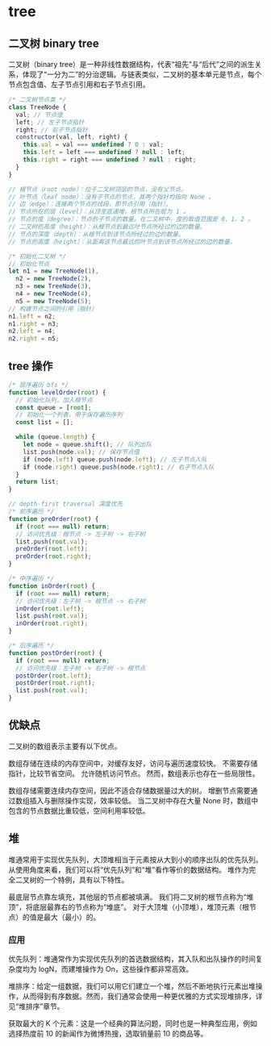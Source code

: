 # tree

## 二叉树 binary tree

二叉树（binary tree）是一种非线性数据结构，代表“祖先”与“后代”之间的派生关系，体现了“一分为二”的分治逻辑。与链表类似，二叉树的基本单元是节点，每个节点包含值、左子节点引用和右子节点引用。

```js
/* 二叉树节点类 */
class TreeNode {
  val; // 节点值
  left; // 左子节点指针
  right; // 右子节点指针
  constructor(val, left, right) {
    this.val = val === undefined ? 0 : val;
    this.left = left === undefined ? null : left;
    this.right = right === undefined ? null : right;
  }
}

// 根节点（root node）：位于二叉树顶层的节点，没有父节点。
// 叶节点（leaf node）：没有子节点的节点，其两个指针均指向 None 。
// 边（edge）：连接两个节点的线段，即节点引用（指针）。
// 节点所在的层（level）：从顶至底递增，根节点所在层为 1 。
// 节点的度（degree）：节点的子节点的数量。在二叉树中，度的取值范围是 0、1、2 。
// 二叉树的高度（height）：从根节点到最远叶节点所经过的边的数量。
// 节点的深度（depth）：从根节点到该节点所经过的边的数量。
// 节点的高度（height）：从距离该节点最远的叶节点到该节点所经过的边的数量。

/* 初始化二叉树 */
// 初始化节点
let n1 = new TreeNode(1),
  n2 = new TreeNode(2),
  n3 = new TreeNode(3),
  n4 = new TreeNode(4),
  n5 = new TreeNode(5);
// 构建节点之间的引用（指针）
n1.left = n2;
n1.right = n3;
n2.left = n4;
n2.right = n5;
```

## tree 操作

```js
/* 层序遍历 bfs */
function levelOrder(root) {
  // 初始化队列，加入根节点
  const queue = [root];
  // 初始化一个列表，用于保存遍历序列
  const list = [];

  while (queue.length) {
    let node = queue.shift(); // 队列出队
    list.push(node.val); // 保存节点值
    if (node.left) queue.push(node.left); // 左子节点入队
    if (node.right) queue.push(node.right); // 右子节点入队
  }
  return list;
}

// depth-first traversal 深度优先
/* 前序遍历 */
function preOrder(root) {
  if (root === null) return;
  // 访问优先级：根节点 -> 左子树 -> 右子树
  list.push(root.val);
  preOrder(root.left);
  preOrder(root.right);
}

/* 中序遍历 */
function inOrder(root) {
  if (root === null) return;
  // 访问优先级：左子树 -> 根节点 -> 右子树
  inOrder(root.left);
  list.push(root.val);
  inOrder(root.right);
}

/* 后序遍历 */
function postOrder(root) {
  if (root === null) return;
  // 访问优先级：左子树 -> 右子树 -> 根节点
  postOrder(root.left);
  postOrder(root.right);
  list.push(root.val);
}
```

## 优缺点

二叉树的数组表示主要有以下优点。

数组存储在连续的内存空间中，对缓存友好，访问与遍历速度较快。
不需要存储指针，比较节省空间。
允许随机访问节点。
然而，数组表示也存在一些局限性。

数组存储需要连续内存空间，因此不适合存储数据量过大的树。
增删节点需要通过数组插入与删除操作实现，效率较低。
当二叉树中存在大量 None 时，数组中包含的节点数据比重较低，空间利用率较低。

## 堆

堆通常用于实现优先队列，大顶堆相当于元素按从大到小的顺序出队的优先队列。从使用角度来看，我们可以将“优先队列”和“堆”看作等价的数据结构。
堆作为完全二叉树的一个特例，具有以下特性。

最底层节点靠左填充，其他层的节点都被填满。
我们将二叉树的根节点称为“堆顶”，将底层最靠右的节点称为“堆底”。
对于大顶堆（小顶堆），堆顶元素（根节点）的值是最大（最小）的。

### 应用

优先队列：堆通常作为实现优先队列的首选数据结构，其入队和出队操作的时间复杂度均为 logN，而建堆操作为 On，这些操作都非常高效。

堆排序：给定一组数据，我们可以用它们建立一个堆，然后不断地执行元素出堆操作，从而得到有序数据。然而，我们通常会使用一种更优雅的方式实现堆排序，详见“堆排序”章节。

获取最大的 K 个元素：这是一个经典的算法问题，同时也是一种典型应用，例如选择热度前 10 的新闻作为微博热搜，选取销量前 10 的商品等。
